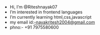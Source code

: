 -  Hi, I’m @Riteshnayak07
-  I’m interested in frontend languages
-  I’m currently learning html,css,javascript
-  my email id:-nayakritesh2004@gmail.com
-  phno:- +91 7975580600
